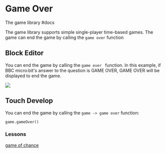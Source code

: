 # Game Over

The game library #docs

The game library supports simple single-player time-based games. The game can end the game by calling the `game over` function

## Block Editor

You can end the game by calling the `game over ` function. In this example, if BBC micro:bit's answer to the question is GAME OVER, GAME OVER will be displayed to end the game.

![](/static/mb/game-library/game-over-0.png)

## Touch Develop

You can end the game by calling the `game -> game over` function:

```
game.gameOver()
```

### Lessons

[game of chance](/lessons/game-of-chance)

